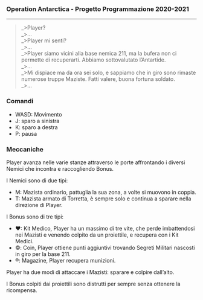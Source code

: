 ### Operation Antarctica - Progetto Programmazione 2020-2021
__________________________________________________________________________________________

>_>Player?  
>_>...  
>_>Player mi senti?  
>_>...  
>_>Player siamo vicini alla base nemica 211, ma la bufera non ci permette di recuperarti. Abbiamo sottovalutato l’Antartide.  
>_>...  
>_>Mi dispiace ma da ora sei solo, e sappiamo che in giro sono rimaste numerose truppe Maziste. Fatti valere, buona fortuna soldato.  
>_>...  

### Comandi
- WASD: Movimento
- J: sparo a sinistra
- K: sparo a destra
- P: pausa

### Meccaniche
Player avanza nelle varie stanze attraverso le porte affrontando i diversi Nemici che incontra e raccogliendo Bonus.

I Nemici sono di due tipi:

- M: Mazista ordinario, pattuglia la sua zona, a volte si muovono in coppia.
- T: Mazista armato di Torretta, è sempre solo e continua a sparare nella direzione di Player.

I Bonus sono di tre tipi:

- ♥: Kit Medico, Player ha un massimo di tre vite, che perde imbattendosi nei Mazisti e venendo colpito da un proiettile, e recupera con i Kit Medici.
- ©: Coin, Player ottiene punti aggiuntivi trovando Segreti Militari nascosti in giro per la base 211.
- ®: Magazine, Player recupera munizioni.

Player ha due modi di attaccare i Mazisti: sparare e colpire dall’alto.

I Bonus colpiti dai proiettili sono distrutti per sempre senza ottenere la ricompensa.
